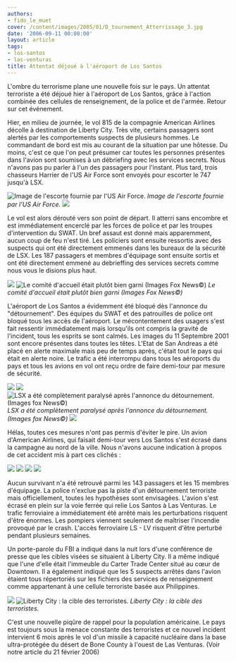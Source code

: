 ```yaml
---
authors:
- fido_le_muet
cover: /content/images/2005/01/D_tournement_Atterrissage_3.jpg
date: '2006-09-11 00:00:00'
layout: article
tags:
- los-santos
- las-venturas
title: Attentat déjoué à l'aéroport de Los Santos
---
```



L'ombre du terrorisme plane une nouvelle fois sur le pays. Un attentat terroriste a été déjoué hier à l'aéroport de Los Santos, grâce à l'action combinée des cellules de renseignement, de la police et de l'armée.&nbsp;Retour sur cet événement.

Hier, en milieu de journée, le vol 815 de la compagnie American Airlines décolle à destination de Liberty City. Très vite, certains passagers sont alertés par les comportements suspects de plusieurs hommes. Le commandant de bord est mis au courant de la situation par une hôtesse. Du moins, c'est ce que l'on peut&nbsp;présumer car toutes les personnes présentes dans l'avion sont soumises à un débriefing avec les services secrets. Nous n'avons pas pu parler à l'un des passagers pour l'instant. Plus tard, trois chasseurs&nbsp;Harrier de l'US Air Force sont envoyés pour escorter le 747 jusqu'à LSX.

![Image de l'escorte fournie par l'US Air Force.](/content/images/2005/01/D_tournement_Escorte.jpg)
_Image de l'escorte fournie par l'US Air Force._[](/content/images/2005/01/D_tournement_Atterrissage_2.jpg)
![](/content/images/2005/01/D_tournement_Atterrissage_1.jpg)

Le vol est alors dérouté vers son point de départ. Il atterri sans encombre et est immédiatement encerclé par les forces de police et par les troupes d'intervention du SWAT. Un bref assaut est donné mais apparemment, aucun coup de feu n'est tiré. Les policiers sont ensuite ressortis avec des suspects qui ont été directement emmenés dans les bureaux de la sécurité de LSX. Les 187 passagers et membres d'équipage sont ensuite sortis et ont été directement emmené au debrieffing des services secrets comme nous vous le disions plus haut.

![](/content/images/2005/01/D_tournement_Atterrissage_4.jpg)
![Le comité d'accueil était plutôt bien garni (Images Fox News©)](/content/images/2005/01/D_tournement_Atterrissage_5.jpg)
_Le comité d'accueil était plutôt bien garni (Images Fox News©)_

L'aéroport de Los Santos a évidemment été bloqué dès l'annonce du "détournement". Des équipes du SWAT et des patrouilles de police ont bloqué tous les accès de l'aéroport. Le mécontentement des usagers s'est fait ressentir immédiatement mais lorsqu'ils ont compris la gravité de l'incident, tous les esprits se sont calmés. Les images du 11 Septembre 2001 sont encore présentes dans toutes les têtes. L'Etat de San Andreas a été placé en alerte maximale mais peu de temps après, c'était tout le pays qui était en alerte noire. Le trafic a été interrompu dans tous les aéroports du pays et tous les avions en vol ont reçu ordre de faire demi-tour par mesure de sécurité.

![](/content/images/2005/01/D_tournement_Blocage_1.jpg)
![](/content/images/2005/01/D_tournement_Blocage_2.jpg)
![LSX a été complètement paralysé après l'annonce du détournement. (Images fox News©)](/content/images/2005/01/D_tournement_Blocage_3.jpg)
_LSX a été complètement paralysé après l'annonce du détournement. (Images fox News©)_[](/content/images/2005/01/D_tournement_Terminal_1.jpg)
![](/content/images/2005/01/D_tournement_Terminal_2.jpg)

Hélas, toutes ces mesures n'ont pas permis d'éviter le pire. Un avion d'American Airlines, qui faisait demi-tour vers Los Santos s'est écrasé dans la campagne au nord de la ville. Nous n'avons aucune indication à propos de cet accident mis à part ces&nbsp;clichés :

![](/content/images/2005/01/D_tournement_Crash_2.jpg)
![](/content/images/2005/01/D_tournement_Crash_4.jpg)
![](/content/images/2005/01/D_tournement_Crash_3.jpg)
![](/content/images/2005/01/D_tournement_Crash_1.jpg)

Aucun survivant n'a été retrouvé parmi les 143 passagers et les 15 membres d'équipage. La police n'exclue pas la piste d'un détournement&nbsp;terroriste mais officiellement, toutes les hypothèses sont&nbsp;envisagées. L'avion s'est écrasé en plein sur la voie ferrée qui relie Los Santos à Las Venturas. Le trafic ferroviaire a immédiatement été arrêté mais les perturbations risquent d'être énormes. Les pompiers viennent seulement de maîtriser l'incendie provoqué par le crash. L'accès ferroviaire LS - LV risquent d'être perturbé pendant plusieurs semaines.

Un porte-parole du FBI a indiqué dans la nuit lors d'une conférence de presse que les cibles visées se situaient à Liberty City. Il a même indiqué que l'une d'elle était l'immeuble du Carter Trade Center situé au cœur de Downtown. Il a également indiqué que les 5 suspects arrêtés dans l'avion étaient tous répertoriés sur les fichiers des services de renseignement comme appartenant à une cellule terroriste basée aux Philippines.

![](/content/images/2005/01/D_tournement_Carter_Trade_Center.jpg)
![Liberty City : la cible des terroristes.](/content/images/2005/01/D_tournement_Downtown_LC.jpg)
_Liberty City : la cible des terroristes._

C'est une nouvelle piqûre de rappel pour la population américaine. Le pays est toujours sous la menace constante des terroristes et ce nouvel incident intervient 6 mois après le vol d'un missile à capacité nucléaire dans la base ultra-protégée du désert de Bone County à l'ouest de Las Venturas. (Voir notre article du 21 février 2006)